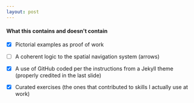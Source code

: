 ```yaml
---
layout: post
---
```


#### What this contains and doesn't contain

- [x] Pictorial examples as proof of work
- [ ] A coherent logic to the spatial navigation system (arrows)
- [x] A use of GitHub coded per the instructions from a Jekyll theme (properly credited in the last slide)
- [x] Curated exercises (the ones that contributed to skills I actually use at work)



